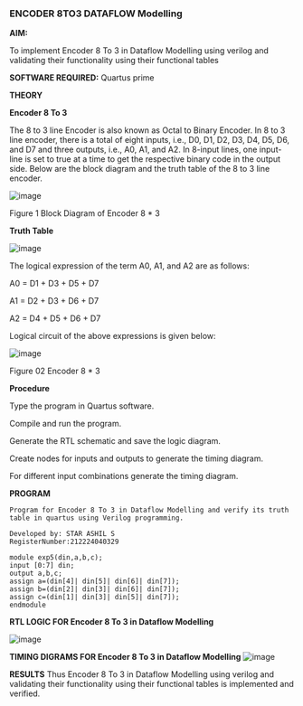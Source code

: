 ### ENCODER 8TO3 DATAFLOW Modelling

**AIM:**

To implement  Encoder 8 To 3 in Dataflow Modelling using verilog and validating their functionality using their functional tables

**SOFTWARE REQUIRED:** Quartus prime

**THEORY**

**Encoder 8 To 3**

The 8 to 3 line Encoder is also known as Octal to Binary Encoder. In 8 to 3 line encoder, there is a total of eight inputs, i.e., D0, D1, D2, D3, D4, D5, D6, and D7 and three outputs, i.e., A0, A1, and A2. In 8-input lines, one input-line is set to true at a time to get the respective binary code in the output side. Below are the block diagram and the truth table of the 8 to 3 line encoder.

![image](https://github.com/naavaneetha/ENCODER8TO3DATAFLOW/assets/154305477/0bc242c1-eb9e-4c47-afe5-30428470efc3)

Figure 1 Block Diagram of Encoder 8 * 3

**Truth Table**

![image](https://github.com/naavaneetha/ENCODER8TO3DATAFLOW/assets/154305477/35496b14-ae6e-4cd1-9abd-d6736b576575)

The logical expression of the term A0, A1, and A2 are as follows:

A0 = D1 + D3 + D5 + D7

A1 = D2 + D3 + D6 + D7

A2 = D4 + D5 + D6 + D7

Logical circuit of the above expressions is given below:

![image](https://github.com/user-attachments/assets/a420b3d4-af6d-42ef-a8e5-6ab1a2735298)

Figure 02  Encoder 8 * 3

**Procedure**

Type the program in Quartus software.

Compile and run the program.

Generate the RTL schematic and save the logic diagram.

Create nodes for inputs and outputs to generate the timing diagram.

For different input combinations generate the timing diagram.

**PROGRAM**

```
Program for Encoder 8 To 3 in Dataflow Modelling and verify its truth table in quartus using Verilog programming. 

Developed by: STAR ASHIL S
RegisterNumber:212224040329
```
```
module exp5(din,a,b,c);
input [0:7] din;
output a,b,c;
assign a=(din[4]| din[5]| din[6]| din[7]);
assign b=(din[2]| din[3]| din[6]| din[7]);
assign c=(din[1]| din[3]| din[5]| din[7]);
endmodule
```

**RTL LOGIC FOR Encoder 8 To 3 in Dataflow Modelling**

![image](https://github.com/user-attachments/assets/5276f70a-c4b8-4d4e-9126-7ed18fd3bb66)


**TIMING DIGRAMS FOR Encoder 8 To 3 in Dataflow Modelling**
![image](https://github.com/user-attachments/assets/82031c91-7eb3-4c21-af84-026a4c792f8c)


**RESULTS**
Thus Encoder 8 To 3 in Dataflow Modelling using verilog and validating their functionality using their functional tables is implemented and verified.





